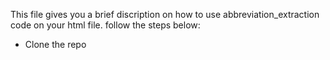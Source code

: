 This file gives you a brief discription on how to use abbreviation_extraction code on your html file.
follow the steps below:
* Clone the repo
